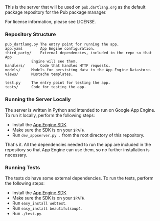 This is the server that will be used on `pub.dartlang.org` as the default
package repository for the Pub package manager.

For license information, please see LICENSE.

### Repository Structure

    pub_dartlang.py	The entry point for running the app.
    app.yaml		App Engine configuration.
    third_party/	External dependencies, included in the repo so that App
    			Engine will see them.
    handlers/		Code that handles HTTP requests.
    models/		Models for persisting data to the App Engine Datastore.
    views/		Mustache templates.

    test.py		The entry point for testing the app.
    tests/		Code for testing the app.

### Running the Server Locally

The server is written in Python and intended to run on Google App Engine. To run
it locally, perform the following steps:

* Install the [App Engine SDK][].
* Make sure the SDK is on your `$PATH`.
* Run `dev_appserver.py .` from the root directory of this repository.

[app engine sdk]: https://developers.google.com/appengine/downloads

That's it. All the dependencies needed to run the app are included in the
repository so that App Engine can use them, so no further installation is
necessary.

### Running Tests

The tests do have some external dependencies. To run the tests, perform the
following steps:

* Install the [App Engine
  SDK](https://developers.google.com/appengine/downloads).
* Make sure the SDK is on your `$PATH`.
* Run `easy_install webtest`.
* Run `easy_install beautifulsoup4`.
* Run `./test.py`.
